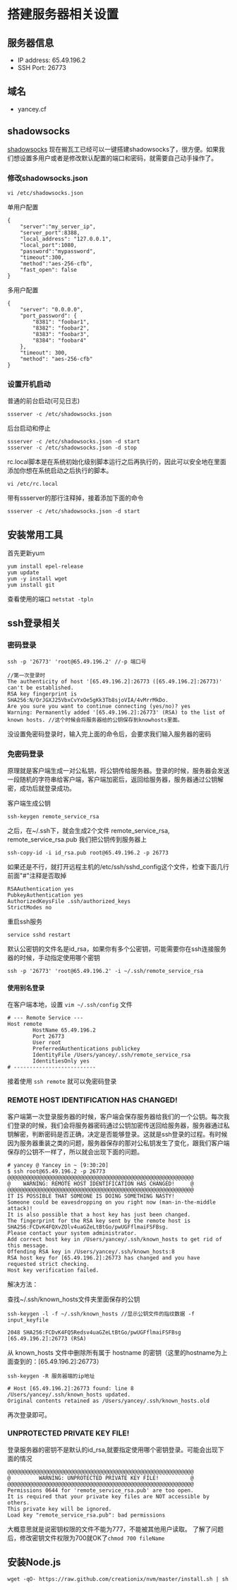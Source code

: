 # 搭建服务器相关设置

## 服务器信息
* IP address:	65.49.196.2
* SSH Port:	26773

## 域名
* yancey.cf

## shadowsocks
[shadowsocks](https://github.com/shadowsocks/shadowsocks/wiki)
现在搬瓦工已经可以一键搭建shadowsocks了，很方便。如果我们想设置多用户或者是修改默认配置的端口和密码，就需要自己动手操作了。

### 修改shadowsocks.json

```
vi /etc/shadowsocks.json
```

单用户配置

```
{
    "server":"my_server_ip",
    "server_port":8388,
    "local_address": "127.0.0.1",
    "local_port":1080,
    "password":"mypassword",
    "timeout":300,
    "method":"aes-256-cfb",
    "fast_open": false
}
```

多用户配置

```
{
    "server": "0.0.0.0",
    "port_password": {
        "8381": "foobar1",
        "8382": "foobar2",
        "8383": "foobar3",
        "8384": "foobar4"
    },
    "timeout": 300,
    "method": "aes-256-cfb"
}
```

### 设置开机启动
普通的前台启动(可见日志)

```
ssserver -c /etc/shadowsocks.json
```

后台启动和停止

```
ssserver -c /etc/shadowsocks.json -d start
ssserver -c /etc/shadowsocks.json -d stop
```

rc.local脚本是在系统初始化级别脚本运行之后再执行的，因此可以安全地在里面添加你想在系统启动之后执行的脚本。

```
vi /etc/rc.local
```
带有ssserver的那行注释掉，接着添加下面的命令

```
ssserver -c /etc/shadowsocks.json -d start
```


## 安装常用工具

首先更新yum

```
yum install epel-release
yum update
yum -y install wget
yum install git
```

查看使用的端口 ```netstat -tpln```


## ssh登录相关

### 密码登录

``` 
ssh -p '26773' 'root@65.49.196.2' //-p 端口号

//第一次登录时
The authenticity of host '[65.49.196.2]:26773 ([65.49.196.2]:26773)' can't be established.
RSA key fingerprint is SHA256:N/OrJGXJ25VbxCvYxOe5gKk3Tb8sjoVIA/4vMrrMkDo.
Are you sure you want to continue connecting (yes/no)? yes
Warning: Permanently added '[65.49.196.2]:26773' (RSA) to the list of known hosts. //这个时候会将服务器给的公钥保存到knowhosts里面。
```

没设置免密码登录时，输入完上面的命令后，会要求我们输入服务器的密码

### 免密码登录
原理就是客户端生成一对公私钥，将公钥传给服务器。登录的时候，服务器会发送一段随机的字符串给客户端，客户端加密后，返回给服务器，服务器通过公钥解密，成功后就登录成功。

客户端生成公钥

```
ssh-keygen remote_service_rsa
```

之后，在~/.ssh下，就会生成2个文件 remote_service_rsa, remote_service_rsa.pub
我们把公钥传到服务器上

```
ssh-copy-id -i id_rsa.pub root@65.49.196.2 -p 26773
```

如果还是不行，就打开远程主机的/etc/ssh/sshd_config这个文件，检查下面几行前面"#"注释是否取掉

```
RSAAuthentication yes
PubkeyAuthentication yes
AuthorizedKeysFile .ssh/authorized_keys
StrictModes no
```

重启ssh服务

```
service sshd restart
```

默认公密钥的文件名是id_rsa，如果你有多个公密钥，可能需要你在ssh连接服务器的时候，手动指定使用哪个密钥 

```
ssh -p '26773' 'root@65.49.196.2' -i ~/.ssh/remote_service_rsa
```

#### 使用别名登录
在客户端本地，设置 ```vim ~/.ssh/config``` 文件

```
# --- Remote Service ---
Host remote
        HostName 65.49.196.2
        Port 26773
        User root
        PreferredAuthentications publickey
        IdentityFile /Users/yancey/.ssh/remote_service_rsa
        IdentitiesOnly yes
# --------------------------
```
接着使用 ```ssh remote``` 就可以免密码登录


### REMOTE HOST IDENTIFICATION HAS CHANGED! 
客户端第一次登录服务器的时候，客户端会保存服务器给我们的一个公钥。每次我们登录的时候，我们会将服务器密码通过公钥加密传送回给服务器，服务器通过私钥解密，判断密码是否正确，决定是否能够登录。这就是ssh登录的过程。有时候因为服务器重装之类的问题，服务器保存的那对公私钥发生了变化，跟我们客户端保存的公钥不一样了，所以就会出现下面的问题。

```
# yancey @ Yancey in ~ [9:30:20]
$ ssh root@65.49.196.2 -p 26773
@@@@@@@@@@@@@@@@@@@@@@@@@@@@@@@@@@@@@@@@@@@@@@@@@@@@@@@@@@@
@    WARNING: REMOTE HOST IDENTIFICATION HAS CHANGED!     @
@@@@@@@@@@@@@@@@@@@@@@@@@@@@@@@@@@@@@@@@@@@@@@@@@@@@@@@@@@@
IT IS POSSIBLE THAT SOMEONE IS DOING SOMETHING NASTY!
Someone could be eavesdropping on you right now (man-in-the-middle attack)!
It is also possible that a host key has just been changed.
The fingerprint for the RSA key sent by the remote host is
SHA256:FCDvK4FQXvZOlv4uaGZeLtBtGo/pwUGFflmaiFSFBsg.
Please contact your system administrator.
Add correct host key in /Users/yancey/.ssh/known_hosts to get rid of this message.
Offending RSA key in /Users/yancey/.ssh/known_hosts:8
RSA host key for [65.49.196.2]:26773 has changed and you have requested strict checking.
Host key verification failed.
```

解决方法：

查找~/.ssh/known_hosts文件夹里面保存的公钥

```
ssh-keygen -l -f ~/.ssh/known_hosts //显示公钥文件的指纹数据 -f input_keyfile

2048 SHA256:FCDvK4FQ5Redsv4uaGZeLtBtGo/pwUGFflmaiFSFBsg [65.49.196.2]:26773 (RSA)
```

从 known_hosts 文件中删除所有属于 hostname 的密钥（这里的hostname为上面查到的：[65.49.196.2]:26773）

```
ssh-keygen -R 服务器端的ip地址

# Host [65.49.196.2]:26773 found: line 8
/Users/yancey/.ssh/known_hosts updated.
Original contents retained as /Users/yancey/.ssh/known_hosts.old
```

再次登录即可。

###  UNPROTECTED PRIVATE KEY FILE!

登录服务器的密钥不是默认的id_rsa,就要指定使用哪个密钥登录。可能会出现下面的情况

```
@@@@@@@@@@@@@@@@@@@@@@@@@@@@@@@@@@@@@@@@@@@@@@@@@@@@@@@@@@@
@         WARNING: UNPROTECTED PRIVATE KEY FILE!          @
@@@@@@@@@@@@@@@@@@@@@@@@@@@@@@@@@@@@@@@@@@@@@@@@@@@@@@@@@@@
Permissions 0644 for 'remote_service_rsa.pub' are too open.
It is required that your private key files are NOT accessible by others.
This private key will be ignored.
Load key "remote_service_rsa.pub": bad permissions
```

大概意思就是说密钥权限的文件不能为777，不能被其他用户读取。
了解了问题后，修改密钥文件权限为700就OK了```chmod 700 fileName```

## 安装Node.js
```
wget -qO- https://raw.github.com/creationix/nvm/master/install.sh | sh
```








